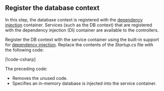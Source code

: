 ## Register the database context

In this step, the database context is registered with the [dependency injection](xref:fundamentals/dependency-injection) container. Services (such as the DB context) that are registered with the dependency injection (DI) container are available to the controllers.

Register the DB context with the service container using the built-in support for [dependency injection](xref:fundamentals/dependency-injection). Replace the contents of the *Startup.cs* file with the following code:

[!code-csharp[](../../tutorials/first-web-api/sample/TodoApi/Startup.cs?highlight=2,4,12-13)]

The preceding code:

* Removes the unused code.
* Specifies an in-memory database is injected into the service container.